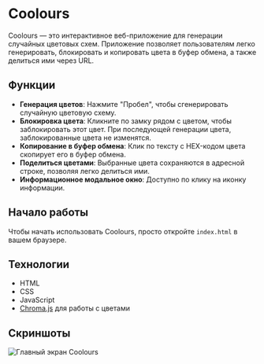 # Coolours

Coolours — это интерактивное веб-приложение для генерации случайных цветовых схем. Приложение позволяет пользователям легко генерировать, блокировать и копировать цвета в буфер обмена, а также делиться ими через URL.

## Функции

- **Генерация цветов**: Нажмите "Пробел", чтобы сгенерировать случайную цветовую схему.
- **Блокировка цвета**: Кликните по замку рядом с цветом, чтобы заблокировать этот цвет. При последующей генерации цвета, заблокированные цвета не изменятся.
- **Копирование в буфер обмена**: Клик по тексту с HEX-кодом цвета скопирует его в буфер обмена.
- **Поделиться цветами**: Выбранные цвета сохраняются в адресной строке, позволяя легко делиться ими.
- **Информационное модальное окно**: Доступно по клику на иконку информации.

## Начало работы

Чтобы начать использовать Coolours, просто откройте `index.html` в вашем браузере.

## Технологии

- HTML
- CSS
- JavaScript
- [Chroma.js](https://gka.github.io/chroma.js/) для работы с цветами


## Скриншоты

![Главный экран Coolours](https://disk.yandex.ru/i/o2gDej7JhqlVyg)
